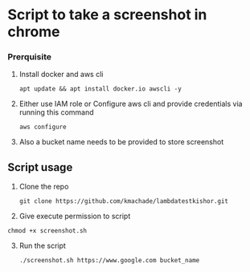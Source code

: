 # Script to take a screenshot in chrome



### Prerquisite

1. Install docker and aws cli 

   ```
   apt update && apt install docker.io awscli -y
   
   ```

2. Either use IAM role or  Configure aws cli and provide credentials via running this command

   ```
   aws configure
   ```

3. Also a bucket name needs to be provided to store screenshot



## Script usage

1. Clone the repo

   ```
   git clone https://github.com/kmachade/lambdatestkishor.git
   ```

2.  Give execute permission to script

   ```
   chmod +x screenshot.sh
   ```

3. Run the script

   ```
   ./screenshot.sh https://www.google.com bucket_name
   ```

   

